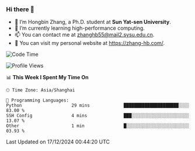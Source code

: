 ### Hi there 👋

- 🔭 I’m Hongbin Zhang, a Ph.D. student at **Sun Yat-sen University**.
- 🌱 I’m currently learning high-performance computing.
- 📫 You can contact me at zhanghb55@mail2.sysu.edu.cn.
- 👀 You can visit my personal website at https://zhang-hb.com/.

<!--START_SECTION:waka-->
![Code Time](http://img.shields.io/badge/Code%20Time-352%20hrs%2058%20mins-blue)

![Profile Views](http://img.shields.io/badge/Profile%20Views-3-blue)

📊 **This Week I Spent My Time On** 

```text
🕑︎ Time Zone: Asia/Shanghai

💬 Programming Languages: 
Python                   29 mins             █████████████████████░░░░   83.00 % 
SSH Config               4 mins              ███░░░░░░░░░░░░░░░░░░░░░░   13.07 % 
Other                    1 min               █░░░░░░░░░░░░░░░░░░░░░░░░   03.93 % 
```


 Last Updated on 17/12/2024 00:44:20 UTC
<!--END_SECTION:waka-->
